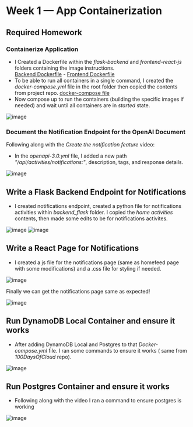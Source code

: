 # Week 1 — App Containerization

## Required Homework
### Containerize Application
* I Created a Dockerfile within the *flask-backend* and *frontend-react-js* folders containing the image instructions.  
[Backend Dockerfile](https://github.com/MahmoudGooda/aws-bootcamp-cruddur-2023/blob/main/backend-flask/Dockerfile "Backend Dockerfile") - [Frontend Dockerfile](https://github.com/MahmoudGooda/aws-bootcamp-cruddur-2023/blob/main/frontend-react-js/Dockerfile "Frontend Dockerfile")
* To be able to run all containers in a single command, I created the *docker-compose.yml* file in the root folder then copied the contents from project repo.
[docker-compose file](https://github.com/MahmoudGooda/aws-bootcamp-cruddur-2023/blob/main/docker-compose.yml "docker-compose file")
* Now compose up to run the containers (building the specific images if needed) and wait until all containers are in *started* state.

![image](https://user-images.githubusercontent.com/105418424/219976984-1a60c1d7-a356-433f-8675-151e48072211.png)

### Document the Notification Endpoint for the OpenAI Document
Following along with the *Create the notification feature* video:
* In the *openapi-3.0.yml* file, I added a new path *"/api/activities/notifications:"*, description, tags, and response details.

![image](https://user-images.githubusercontent.com/105418424/219977309-6fcbee59-7ffd-4af7-91ec-80e97f611620.png)

## Write a Flask Backend Endpoint for Notifications  
* I created notifications endpoint, created a python file for notifications activities within *backend_flask* folder.
I copied the *home activities* contents, then made some edits to be for notifications activites.

![image](https://user-images.githubusercontent.com/105418424/220108596-46937dfd-13ea-4e28-86d8-c40e75d39956.png)
![image](https://user-images.githubusercontent.com/105418424/220108700-31d64654-d281-4ae0-bccc-e065190145c6.png)

## Write a React Page for Notifications
* I created a js file for the notifications page (same as homefeed page with some modifications) and a .css file for styling if needed.  

![image](https://user-images.githubusercontent.com/105418424/220121238-e4529ea5-b91e-4370-8fb4-06dc759fd85b.png)

Finally we can get the notifications page same as expected!

![image](https://user-images.githubusercontent.com/105418424/220122204-020c0ba1-f584-416d-8164-6e89694ee934.png)

## Run DynamoDB Local Container and ensure it works
* After adding DynamoDB Local and Postgres to that *Docker-compose.yml* file.
I ran some commands to ensure it works ( same from *100DaysOfCloud* repo).

![image](https://user-images.githubusercontent.com/105418424/220126566-ec3ad66b-1b78-4a5c-bee1-b6853ff91d21.png)

## Run Postgres Container and ensure it works
* Following along with the video I ran a command to ensure postgres is working

![image](https://user-images.githubusercontent.com/105418424/220127064-16751e87-33ff-4070-8f2a-1d3cc8598ed7.png)

